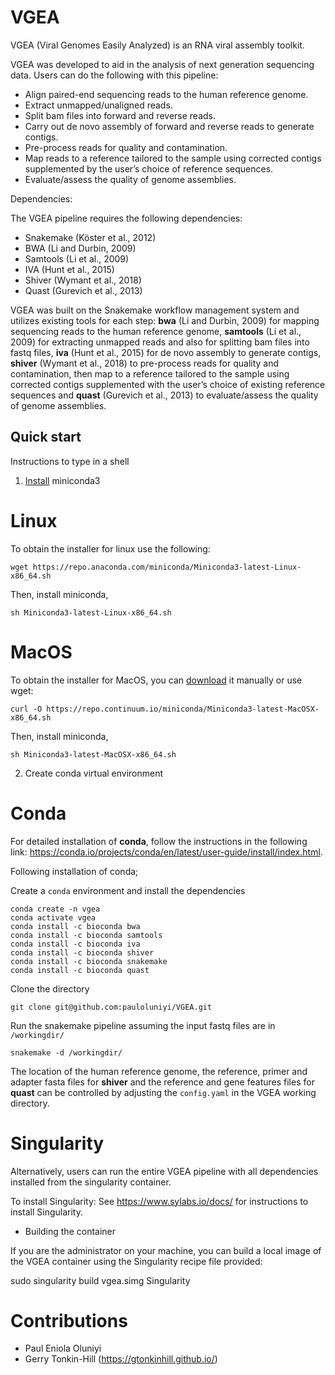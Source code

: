 # VGEA
VGEA (Viral Genomes Easily Analyzed) is an RNA viral assembly toolkit.

VGEA was developed to aid in the analysis of next generation sequencing data. Users can do the following with this pipeline:

* Align paired-end sequencing reads to the human reference genome.
* Extract unmapped/unaligned reads.
* Split bam files into forward and reverse reads. 
* Carry out de novo assembly of forward and reverse reads to generate contigs.
* Pre-process reads for quality and contamination. 
* Map reads to a reference tailored to the sample using corrected contigs supplemented by the user’s choice of reference sequences.
* Evaluate/assess the quality of genome assemblies.

Dependencies: 

The VGEA pipeline requires the following dependencies:


* Snakemake (Köster et al., 2012)
* BWA (Li and Durbin, 2009)
* Samtools (Li et al., 2009)
* IVA (Hunt et al., 2015)
* Shiver (Wymant et al., 2018)
* Quast (Gurevich et al., 2013)

VGEA was built on the Snakemake workflow management system and utilizes existing tools for each step: **bwa** (Li and Durbin, 2009) for mapping sequencing reads to the human reference genome, **samtools** (Li et al., 2009) for extracting unmapped reads and also for splitting bam files into fastq files, **iva** (Hunt et al., 2015) for de novo assembly to generate contigs, **shiver** (Wymant et al., 2018) to pre-process reads for quality and contamination, then map to a reference tailored to the sample using corrected contigs supplemented with the user’s choice of existing reference sequences and **quast** (Gurevich et al., 2013) to evaluate/assess the quality of genome assemblies.

## Quick start

Instructions to type in a shell

1. [Install](https://docs.conda.io/projects/continuumio-conda/en/latest/user-guide/install/index.html) miniconda3

# Linux

  To obtain the installer for linux use the following:
```
wget https://repo.anaconda.com/miniconda/Miniconda3-latest-Linux-x86_64.sh
```

  Then, install miniconda,

```
sh Miniconda3-latest-Linux-x86_64.sh
```

# MacOS

  To obtain the installer for MacOS, you can [download](https://docs.conda.io/en/latest/miniconda.html) it manually or use wget:
```
curl -O https://repo.continuum.io/miniconda/Miniconda3-latest-MacOSX-x86_64.sh
```

  Then, install miniconda,

```
sh Miniconda3-latest-MacOSX-x86_64.sh
```

2. Create conda virtual environment

# Conda

For detailed installation of **conda**, follow the instructions in the following link: https://conda.io/projects/conda/en/latest/user-guide/install/index.html.

Following installation of conda; 

Create a `conda` environment and install the dependencies

```
conda create -n vgea
conda activate vgea
conda install -c bioconda bwa
conda install -c bioconda samtools
conda install -c bioconda iva
conda install -c bioconda shiver
conda install -c bioconda snakemake
conda install -c bioconda quast
```

Clone the directory

```
git clone git@github.com:pauloluniyi/VGEA.git
```

Run the snakemake pipeline assuming the input fastq files are in `/workingdir/`

```
snakemake -d /workingdir/
```

The location of the human reference genome, the reference, primer and adapter fasta files for **shiver** and the reference and gene features files for **quast** can be controlled by adjusting the `config.yaml` in the VGEA working directory.

# Singularity

Alternatively, users can run the entire VGEA pipeline with all dependencies installed from the singularity container.

To install Singularity: See https://www.sylabs.io/docs/ for instructions to install Singularity.

* Building the container

If you are the administrator on your machine, you can build a local image of the VGEA container using the Singularity recipe file provided:

sudo singularity build vgea.simg Singularity

# Contributions

- Paul Eniola Oluniyi
- Gerry Tonkin-Hill (https://gtonkinhill.github.io/)

